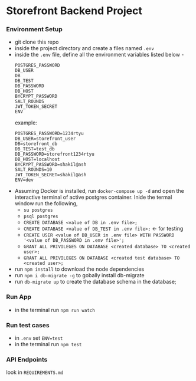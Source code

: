 # Storefront Backend Project
### Environment Setup
- git clone this repo
- inside the project directory and create a files named `.env`
- inside the `.env` file, define all the environment variables listed below -
    ```
    POSTGRES_PASSWORD
    DB_USER
    DB
    DB_TEST
    DB_PASSWORD
    DB_HOST
    BYCRYPT_PASSWORD
    SALT_ROUNDS
    JWT_TOKEN_SECRET
    ENV
    ```
  example:
    ```
    POSTGRES_PASSWORD=1234rtyu
    DB_USER=storefront_user
    DB=storefront_db
    DB_TEST=test_db
    DB_PASSWORD=storefront1234rtyu
    DB_HOST=localhost
    BYCRYPT_PASSWORD=shakil@ash
    SALT_ROUNDS=10
    JWT_TOKEN_SECRET=shakil@ash
    ENV=dev
    ```
- Assuming Docker is installed, run `docker-compose up -d` and open the interactive terminal of active postgres container.
  Inide the termal window run the following, 
  - `su postgres`
  - `psql postgres`
  - `CREATE DATABASE <value of DB in .env file>;`
  - `CREATE DATABASE <value of DB_TEST in .env file>;` <- for testing
  - `CREATE USER <value of DB_USER in .env file> WITH PASSWORD '<value of DB_PASSWORD in .env file>';`
  - `GRANT ALL PRIVILEGES ON DATABASE <created database> TO <created user>;`
  - `GRANT ALL PRIVILEGES ON DATABASE <created test database> TO <created user>;`
- run `npm install` to download the node dependencies
- run `npm i db-migrate -g` to gobally install db-migrate
- run `db-migrate up` to create the database schema in the database;

### Run App
 - in the terminal run `npm run watch`
### Run test cases
- in `.env` set `ENV=test`
- in the terminal run `npm test`

### API Endpoints
look in `REQUIREMENTS.md`